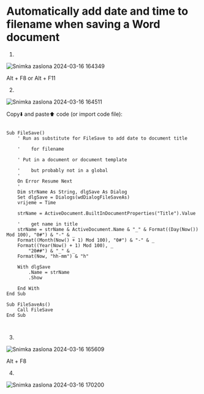 # Automatically add date and time to filename when saving a Word document

1.
![Snimka zaslona 2024-03-16 164349](https://github.com/bojkip/nekoime/assets/91488932/7e42c018-2add-4a28-b3f7-73bf21e0f910)

Alt + F8 or Alt + F11


2.
![Snimka zaslona 2024-03-16 164511](https://github.com/bojkip/nekoime/assets/91488932/b31f8b60-315a-4455-81c4-5953aad3a2de)

Copy⬇️ and paste⬆️ code (or import code file):

```

Sub FileSave()
    ' Run as substitute for FileSave to add date to document title

    '    for filename

    ' Put in a document or document template

    '    but probably not in a global
    '
    On Error Resume Next
    '
    Dim strName As String, dlgSave As Dialog
    Set dlgSave = Dialogs(wdDialogFileSaveAs)
    vrijeme = Time

    strName = ActiveDocument.BuiltInDocumentProperties("Title").Value

    '    get name in title
    strName = strName & ActiveDocument.Name & "_" & Format((Day(Now()) Mod 100), "0#") & "-" & _
    Format((Month(Now() + 1) Mod 100), "0#") & "-" & _
    Format((Year(Now() + 1) Mod 100), _
        "20##") & "_" & _
    Format(Now, "hh-mm") & "h"

    With dlgSave
        .Name = strName
        .Show
        
    End With
End Sub

Sub FileSaveAs()
    Call FileSave
End Sub



```


3.
![Snimka zaslona 2024-03-16 165609](https://github.com/bojkip/nekoime/assets/91488932/15ff0cdf-2efc-4625-bf42-1f05691643bd)

Alt + F8


      


4.
![Snimka zaslona 2024-03-16 170200](https://github.com/bojkip/nekoime/assets/91488932/6843c56c-55be-4169-bae0-1852f0b101d0)






